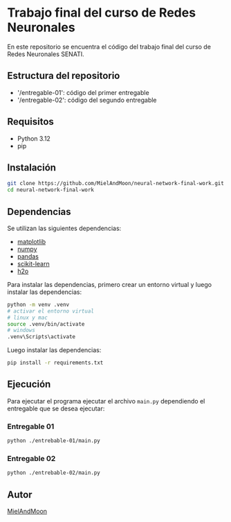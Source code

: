# Trabajo final del curso de Redes Neuronales

En este repositorio se encuentra el código del trabajo final del curso de Redes Neuronales SENATI.

## Estructura del repositorio

- '/entregable-01': código del primer entregable
- '/entregable-02': código del segundo entregable

## Requisitos

- Python 3.12
- pip

## Instalación

```bash
git clone https://github.com/MielAndMoon/neural-network-final-work.git
cd neural-network-final-work
```

## Dependencias

Se utilizan las siguientes dependencias:

- [matplotlib](https://matplotlib.org/)
- [numpy](https://numpy.org/)
- [pandas](https://pandas.pydata.org/)
- [scikit-learn](https://scikit-learn.org/)
- [h2o](https://www.h2o.ai/)

Para instalar las dependencias, primero crear un entorno virtual y luego instalar las dependencias:

```bash
python -m venv .venv
# activar el entorno virtual
# linux y mac
source .venv/bin/activate
# windows
.venv\Scripts\activate
```

Luego instalar las dependencias:

```bash
pip install -r requirements.txt
```

## Ejecución

Para ejecutar el programa ejecutar el archivo `main.py` dependiendo el entregable que se desea ejecutar:

### Entregable 01

```bash
python ./entrebable-01/main.py
```

### Entregable 02

```bash
python ./entrebable-02/main.py
```

## Autor

[MielAndMoon](https://github.com/MielAndMoon)
